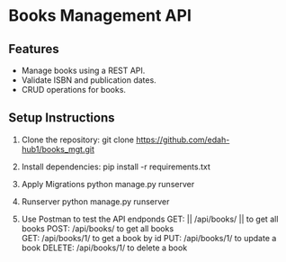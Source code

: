 # Books Management API

## Features
- Manage books using a REST API.
- Validate ISBN and publication dates.
- CRUD operations for books.

## Setup Instructions
1. Clone the repository:
    git clone https://github.com/edah-hub1/books_mgt.git
    
2. Install dependencies:
    pip install -r requirements.txt

3. Apply Migrations
    python manage.py runserver

4. Runserver
    python manage.py runserver
    
5. Use Postman to test the API endponds
GET: || /api/books/ ||    to get all books
POST:  /api/books/    to get all books    
GET:   /api/books/1/  to get a book by id
PUT:   /api/books/1/   to update a book
DELETE: /api/books/1/  to delete a book

